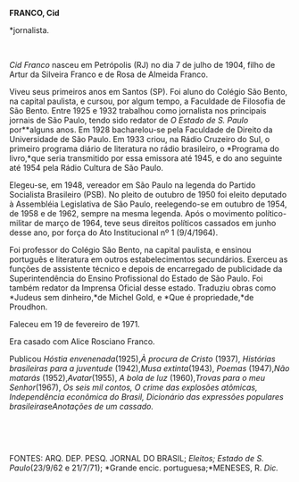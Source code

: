**FRANCO, Cid**

\*jornalista.

 

*Cid Franco* nasceu em Petrópolis (RJ) no dia 7 de julho de 1904, filho
de Artur da Silveira Franco e de Rosa de Almeida Franco.

Viveu seus primeiros anos em Santos (SP). Foi aluno do Colégio São
Bento, na capital paulista, e cursou, por algum tempo, a Faculdade de
Filosofia de São Bento. Entre 1925 e 1932 trabalhou como jornalista nos
principais jornais de São Paulo, tendo sido redator de *O Estado de S.
Paulo* por**alguns anos. Em 1928 bacharelou-se pela Faculdade de Direito
da Universidade de São Paulo. Em 1933 criou, na Rádio Cruzeiro do Sul, o
primeiro programa diário de literatura no rádio brasileiro, o *Programa
do livro,*que seria transmitido por essa emissora até 1945, e do ano
seguinte até 1954 pela Rádio Cultura de São Paulo.

Elegeu-se, em 1948, vereador em São Paulo na legenda do Partido
Socialista Brasileiro (PSB). No pleito de outubro de 1950 foi eleito
deputado à Assembléia Legislativa de São Paulo, reelegendo-se em outubro
de 1954, de 1958 e de 1962, sempre na mesma legenda. Após o movimento
político-militar de março de 1964, teve seus direitos políticos cassados
em junho desse ano, por força do Ato Institucional nº 1 (9/4/1964).

Foi professor do Colégio São Bento, na capital paulista, e ensinou
português e literatura em outros estabelecimentos secundários. Exerceu
as funções de assistente técnico e depois de encarregado de publicidade
da Superintendência do Ensino Profissional do Estado de São Paulo. Foi
também redator da Imprensa Oficial desse estado. Traduziu obras como
*Judeus sem dinheiro,*de Michel Gold, e *Que é propriedade,*de Proudhon.

Faleceu em 19 de fevereiro de 1971.

Era casado com Alice Rosciano Franco.

Publicou *Hóstia envenenada*(1925),*À* *procura de Cristo* (1937),
*Histórias brasileiras para a juventude* (1942),*Musa extinta*(1943),
*Poemas* (1947),*Não matarás* (1952),*Avatar*(1955), *A bola de luz*
(1960),*Trovas para o meu Senhor*(1967), *Os seis mil contos, O crime
das explosões atômicas, Independência econômica do Brasil, Dicionário
das expressões populares brasileiras*e*Anotações de um cassado.*

 

 

FONTES: ARQ. DEP. PESQ. JORNAL DO BRASIL; *Eleitos; Estado de S.
Paulo*(23/9/62 e 21/7/71); *Grande encic. portuguesa;*MENESES, R. *Dic.*

 
